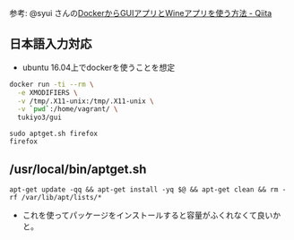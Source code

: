 参考: @syui さんの[DockerからGUIアプリとWineアプリを使う方法 - Qiita](http://qiita.com/syui/items/b43ba220d9cd1e2fb74f)

## 日本語入力対応

* ubuntu 16.04上でdockerを使うことを想定

```rb:run.sh
docker run -ti --rm \
  -e XMODIFIERS \
  -v /tmp/.X11-unix:/tmp/.X11-unix \
  -v `pwd`:/home/vagrant/ \
  tukiyo3/gui
```

```bash:firefox起動
sudo aptget.sh firefox
firefox
```

## /usr/local/bin/aptget.sh

```
apt-get update -qq && apt-get install -yq $@ && apt-get clean && rm -rf /var/lib/apt/lists/*
```

* これを使ってパッケージをインストールすると容量がふくれなくて良いかと。
